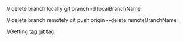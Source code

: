 // delete branch locally
git branch -d localBranchName

// delete branch remotely
git push origin --delete remoteBranchName

//Getting tag
git tag